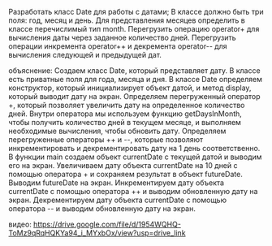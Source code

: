 Разработать класс Date для работы с датами; В классе должно быть
три поля: год, месяц и день. Для представления месяцев определить в классе
перечислимый тип month. Перегрузить операцию operator+ для вычисления
даты через заданное количество дней. Перегрузить операции инкремента
operator++ и декремента operator-- для вычисления следующей и предыдущей
дат.

объяснение:
Создаем класс Date, который представляет дату. В классе есть приватные поля для года, месяца и дня.
В классе Date определяем конструктор, который инициализирует объект датой, и метод display, который выводит дату на экран.
Определяем перегруженный оператор +, который позволяет увеличить дату на определенное количество дней. Внутри оператора мы используем функцию getDaysInMonth, чтобы получить количество дней в текущем месяце, и выполняем необходимые вычисления, чтобы обновить дату.
Определяем перегруженные операторы ++ и --, которые позволяют инкрементировать и декрементировать дату на 1 день соответственно.
В функции main создаем объект currentDate с текущей датой и выводим его на экран.
Увеличиваем дату объекта currentDate на 10 дней с помощью оператора + и сохраняем результат в объект futureDate. Выводим futureDate на экран.
Инкрементируем дату объекта currentDate с помощью оператора ++ и выводим обновленную дату на экран.
Декрементируем дату объекта currentDate с помощью оператора -- и выводим обновленную дату на экран.

видео:
https://drive.google.com/file/d/1954WQHQ-ToMz9qRqHQKYa94_i_MYxbOx/view?usp=drive_link
